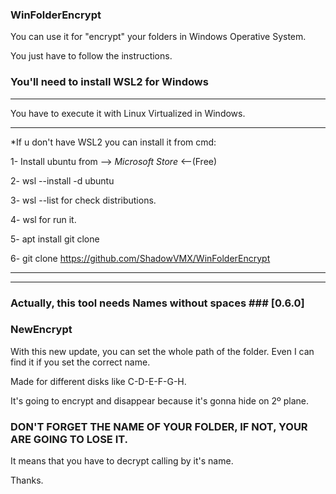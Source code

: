 ### WinFolderEncrypt ###


You can use it for "encrypt" your folders in Windows Operative System.

You just have to follow the instructions.

### You'll need to install WSL2 for Windows ###


----------------------------------------------------------

You have to execute it with Linux Virtualized in Windows.

----------------------------------------------------------



*If u don't have WSL2 you can install it from cmd:


1- Install ubuntu from --> *Microsoft Store* <--(Free)

2- wsl --install -d ubuntu

3- wsl --list for check distributions.
  
4- wsl for run it.
 
5- apt install git clone
  
6- git clone https://github.com/ShadowVMX/WinFolderEncrypt
  
  
  ___________________________________________________________________
  ___________________________________________________________________
  

  ### Actually, this tool needs Names without spaces ### [0.6.0]
  
  ### NewEncrypt ###
  
  With this new update, you can set the whole path of the folder. Even I can find it if you set the correct name.
  
  Made for different disks like C-D-E-F-G-H. 
  
  It's going to encrypt and disappear because it's gonna hide on 2º plane.
  
  ### DON'T FORGET THE NAME OF YOUR FOLDER, IF NOT, YOUR ARE GOING TO LOSE IT. ###
  
  It means that you have to decrypt calling by it's name.
  
  Thanks.
  
  
  
  
